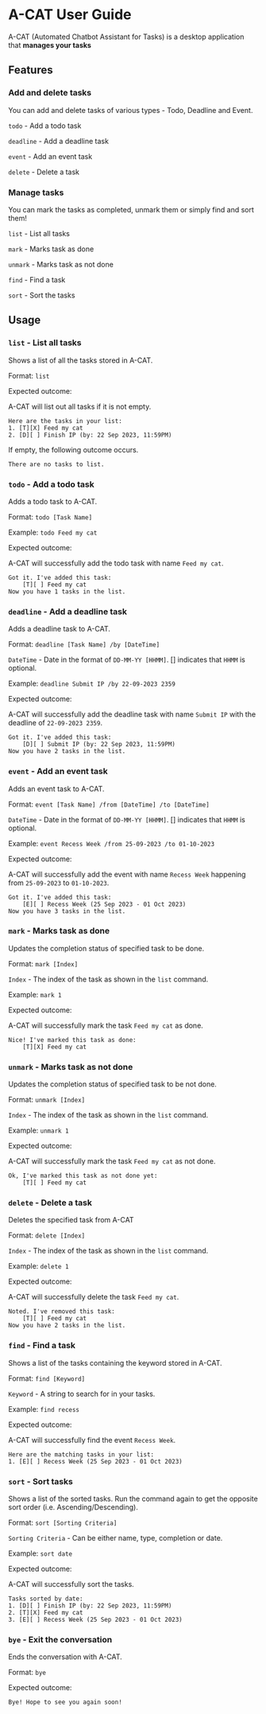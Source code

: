 # A-CAT User Guide

A-CAT (Automated Chatbot Assistant for Tasks) is a desktop application that **manages your tasks**

## Features 

### Add and delete tasks

You can add and delete tasks of various types - Todo, Deadline and Event.

`todo` - Add a todo task

`deadline` - Add a deadline task

`event` - Add an event task

`delete` - Delete a task


### Manage tasks

You can mark the tasks as completed, unmark them or simply find and sort them!

`list` - List all tasks

`mark` - Marks task as done

`unmark` - Marks task as not done

`find` - Find a task

`sort` - Sort the tasks

## Usage

### `list` - List all tasks

Shows a list of all the tasks stored in A-CAT.

Format: `list`

Expected outcome:

A-CAT will list out all tasks if it is not empty.

```
Here are the tasks in your list:
1. [T][X] Feed my cat
2. [D][ ] Finish IP (by: 22 Sep 2023, 11:59PM)
```

If empty, the following outcome occurs.
```
There are no tasks to list.
```

### `todo` - Add a todo task

Adds a todo task to A-CAT.

Format: `todo [Task Name]`

Example: `todo Feed my cat`

Expected outcome:

A-CAT will successfully add the todo task with name `Feed my cat`.

```
Got it. I've added this task:
    [T][ ] Feed my cat
Now you have 1 tasks in the list.
```

### `deadline` - Add a deadline task

Adds a deadline task to A-CAT.

Format: `deadline [Task Name] /by [DateTime]`

`DateTime` - Date in the format of `DD-MM-YY [HHMM]`. [] indicates that `HHMM` is optional.

Example: `deadline Submit IP /by 22-09-2023 2359`

Expected outcome:

A-CAT will successfully add the deadline task with name `Submit IP` with the deadline of `22-09-2023 2359`.

```
Got it. I've added this task:
    [D][ ] Submit IP (by: 22 Sep 2023, 11:59PM)
Now you have 2 tasks in the list.
```

### `event` - Add an event task

Adds an event task to A-CAT.

Format: `event [Task Name] /from [DateTime] /to [DateTime]`

`DateTime` - Date in the format of `DD-MM-YY [HHMM]`. [] indicates that `HHMM` is optional.

Example: `event Recess Week /from 25-09-2023 /to 01-10-2023`

Expected outcome:

A-CAT will successfully add the event with name `Recess Week` happening from `25-09-2023` to `01-10-2023`.

```
Got it. I've added this task:
    [E][ ] Recess Week (25 Sep 2023 - 01 Oct 2023)
Now you have 3 tasks in the list.
```

### `mark` - Marks task as done

Updates the completion status of specified task to be done.

Format: `mark [Index]`

`Index` - The index of the task as shown in the `list` command.

Example: `mark 1`

Expected outcome:

A-CAT will successfully mark the task `Feed my cat` as done.

```
Nice! I've marked this task as done:
    [T][X] Feed my cat
```

### `unmark` - Marks task as not done

Updates the completion status of specified task to be not done.

Format: `unmark [Index]`

`Index` - The index of the task as shown in the `list` command.

Example: `unmark 1`

Expected outcome:

A-CAT will successfully mark the task `Feed my cat` as not done.

```
Ok, I've marked this task as not done yet:
    [T][ ] Feed my cat
```

### `delete` - Delete a task

Deletes the specified task from A-CAT

Format: `delete [Index]`

`Index` - The index of the task as shown in the `list` command.

Example: `delete 1`

Expected outcome:

A-CAT will successfully delete the task `Feed my cat`.

```
Noted. I've removed this task:
    [T][ ] Feed my cat
Now you have 2 tasks in the list.
```

### `find` - Find a task

Shows a list of the tasks containing the keyword stored in A-CAT.

Format: `find [Keyword]`

`Keyword` - A string to search for in your tasks.

Example: `find recess`

Expected outcome:

A-CAT will successfully find the event `Recess Week`.

```
Here are the matching tasks in your list:
1. [E][ ] Recess Week (25 Sep 2023 - 01 Oct 2023)
```

### `sort` - Sort tasks

Shows a list of the sorted tasks. Run the command again to get the opposite sort order (i.e. Ascending/Descending).

Format: `sort [Sorting Criteria]`

`Sorting Criteria` - Can be either name, type, completion or date.

Example: `sort date`

Expected outcome:

A-CAT will successfully sort the tasks.

```
Tasks sorted by date:
1. [D][ ] Finish IP (by: 22 Sep 2023, 11:59PM)
2. [T][X] Feed my cat
3. [E][ ] Recess Week (25 Sep 2023 - 01 Oct 2023)
```

### `bye` - Exit the conversation

Ends the conversation with A-CAT.

Format: `bye`

Expected outcome:

```
Bye! Hope to see you again soon!
```
